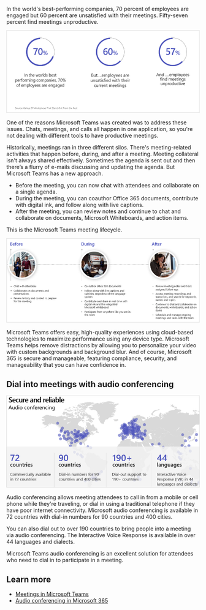 In the world's best-performing companies, 70 percent of employees are engaged but 60 percent are unsatisfied with their meetings. Fifty-seven percent find meetings unproductive.

![percentage of employees who don't find meetings productive](../media/meeting-percentages.png)

One of the reasons Microsoft Teams was created was to address these issues. Chats, meetings, and calls all happen in one application, so you're not dealing with different tools to have productive meetings.

Historically, meetings ran in three different silos. There's meeting-related activities that happen before, during, and after a meeting. Meeting collateral isn't always shared effectively. Sometimes the agenda is sent out and then there’s a flurry of e-mails discussing and updating the agenda. But Microsoft Teams has a new approach.

- Before the meeting, you can now chat with attendees and collaborate on a single agenda. 
- During the meeting, you can coauthor Office 365 documents, contribute with digital ink, and follow along with live captions.  
- After the meeting, you can review notes and continue to chat and collaborate on documents, Microsoft Whiteboards, and action items.

This is the Microsoft Teams meeting lifecycle.

![The Microsoft Teams meeting lifecycle](../media/meeting-lifecycle.png)

Microsoft Teams offers easy, high-quality experiences using cloud-based technologies to maximize performance using any device type. Microsoft Teams helps remove distractions by allowing you to personalize your video with custom backgrounds and background blur. And of course, Microsoft 365 is secure and manageable, featuring compliance, security, and manageability that you can have confidence in.

## Dial into meetings with audio conferencing

![Secure and reliable audio conferencing support](../media/audio-conferencing-support.png)

Audio conferencing allows meeting attendees to call in from a mobile or cell phone while they're traveling, or dial in using a traditional telephone if they have poor internet connectivity. Microsoft audio conferencing is available in 72 countries with dial-in numbers for 90 countries and 400 cities.

You can also dial out to over 190 countries to bring people into a meeting via audio conferencing. The Interactive Voice Response is available in over 44 languages and dialects. 

Microsoft Teams audio conferencing is an excellent solution for attendees who need to dial in to participate in a meeting. 

## Learn more

- [Meetings in Microsoft Teams](https://docs.microsoft.com/MicrosoftTeams/tutorial-meetings-in-teams?azure-portal=true)
- [Audio conferencing in Microsoft 365](https://docs.microsoft.com/microsoftteams/audio-conferencing-in-office-365?azure-portal=true)
